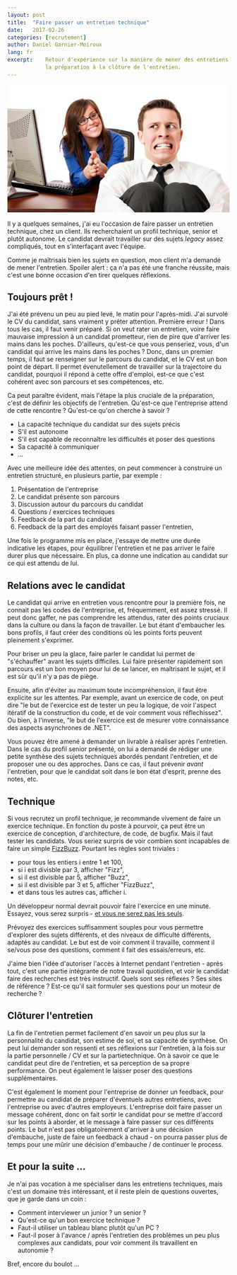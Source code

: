 ```yaml
---
layout: post
title:  "Faire passer un entretien technique"
date:   2017-02-26
categories: [recrutement]
author: Daniel Garnier-Moiroux
lang: fr
excerpt:    Retour d'expérience sur la manière de mener des entretiens techniques, de
            la préparation à la clôture de l'entretien.
---
```


<div id="cover-pic" class="text-center">
    <img src="/assets/2017-02-26-job-interview.jpg" title="Le stress de l'entretien" alt="Le stress de l'entretien" />
</div>

Il y a quelques semaines, j'ai eu l'occasion de faire passer un entretien technique,
chez un client. Ils recherchaient un profil technique, senior et plutôt autonome.
Le candidat devrait travailler sur des sujets *legacy* assez compliqués, tout en
s'interfaçant avec l'équipe.

Comme je maîtrisais bien les sujets en question, mon client m'a demandé de mener
l'entretien. Spoiler alert : ça n'a pas été une franche réussite, mais c'est une
bonne occasion d'en tirer quelques réflexions.


## Toujours prêt !
J'ai été prévenu un peu au pied levé, le matin pour l'après-midi. J'ai survolé le
CV du candidat, sans vraiment y prêter attention. Première erreur ! Dans tous les
cas, il faut venir préparé. Si on veut rater un entretien, voire faire mauvaise
impression à un candidat prometteur, rien de pire que d'arriver les mains dans les
poches. D'ailleurs, qu'est-ce que vous penseriez, vous, d'un candidat qui arrive
les mains dans les poches ? Donc, dans un premier temps, il faut se renseigner sur
le parcours du candidat, et le CV est un bon point de départ. Il permet évenutellement
de travailler sur la trajectoire du candidat, pourquoi il répond à cette offre
d'emploi, est-ce que c'est cohérent avec son parcours et ses compétences, etc.


Ca peut paraître évident, mais l'étape la plus cruciale de la préparation, c'est
de définir les objectifs de l'entretien. Qu'est-ce que l'entreprise attend de cette
rencontre ? Qu'est-ce qu'on cherche à savoir ?

- La capacité technique du candidat sur des sujets précis
- S'il est autonome
- S'il est capable de reconnaître les difficultés et poser des questions
- Sa capacité à communiquer
- ...

Avec une meilleure idée des attentes, on peut commencer à construire un entretien
structuré, en plusieurs partie, par exemple :
1. Présentation de l'entreprise
2. Le candidat présente son parcours
3. Discussion autour du parcours du candidat
4. Questions / exercices techniques
5. Feedback de la part du candidat
6. Feedback de la part des employés faisant passer l'entretien,

Une fois le programme mis en place, j'essaye de mettre une durée indicative les
étapes, pour équilibrer l'entretien et ne pas arriver le faire durer plus que nécessaire.
En plus, ca donne une indication au candidat sur ce qui est attendu de lui.


## Relations avec le candidat
Le candidat qui arrive en entretien vous rencontre pour la première fois, ne connait
pas les codes de l'entreprise, et, fréquemment, est assez stressé. Il peut donc gaffer,
ne pas comprendre les attendus, rater des points cruciaux dans la culture ou dans
la façon de travailler. Le but étant d'embaucher les bons profils, il faut créer
des conditions où les points forts peuvent pleinement s'exprimer.

Pour briser un peu la glace, faire parler le candidat lui permet de "s'échauffer"
avant les sujets difficiles. Lui faire présenter rapidement son parcours est un bon
moyen pour lui de se lancer, en maîtrisant le sujet, et il est sûr qu'il n'y a pas
de piège.

Ensuite, afin d'éviter au maximum toute incompréhension, il faut être explicite
sur les attentes. Par exemple, avant un exercice de code, on peut dire "le but
de l'exercice est de tester un peu la logique, de voir l'aspect itératif de la
construction du code, et de voir comment vous réflechissez". Ou bien, à l'inverse,
"le but de l'exercice est de mesurer votre connaissance des aspects asynchrones de
.NET".

Vous pouvez être amené à demander un livrable à réaliser après l'entretien. Dans
le cas du profil senior présenté, on lui a demandé de rédiger une petite synthèse
des sujets techniques abordés pendant l'entretien, et de proposer une ou des approches.
Dans ce cas, il faut prévenir *avant* l'entretien, pour que le candidat soit dans
le bon état d'esprit, prenne des notes, etc.


## Technique
Si vous recrutez un profil technique, je recommande vivement de faire un exercice
technique. En fonction du poste à pourvoir, ça peut être un exercice de conception,
d'architecture, de code, de bugfix. Mais il faut tester les candidats. Vous seriez
surpris de voir combien sont incapables de faire un simple <a href ="https://en.wikipedia.org/wiki/Fizz_buzz#Programming_interviews" target="_blank" rel="noopener">FizzBuzz</a>.
Pourtant les règles sont triviales :
- pour tous les entiers i entre 1 et 100,
- si i est divisble par 3, afficher "Fizz",
- si il est divisible par 5, afficher "Buzz",
- si il est divisible par 3 et 5, afficher "FizzBuzz",
- et dans tous les autres cas, afficher i.

Un développeur normal devrait pouvoir faire l'exercice en une minute.
Essayez, vous serez surpris - <a href ="https://blog.codinghorror.com/why-cant-programmers-program/" target="_blank" rel="noopener">et vous ne serez pas les seuls</a>.

Prévoyez des exercices suffisamment souples pour vous permettre d'explorer des sujets
différents, et des niveaux de difficulté différents, adaptés au candidat. Le but
est de voir comment il travaille, comment il se/vous pose des questions, comment il
fait des essais/erreurs, etc.

J'aime bien l'idée d'autoriser l'accès à Internet pendant l'entretien - après tout,
c'est une partie intégrante de notre travail quotidien, et voir le candidat faire
des recherches est très instructif. Quels sont ses réflexes ? Ses sites de référence
? Est-ce qu'il sait formuler ses questions pour un moteur de recherche ?


## Clôturer l'entretien
La fin de l'entretien permet facilement d'en savoir un peu plus sur la personnalité
du candidat, son estime de soi, et sa capacité de synthèse. On peut lui demander
son ressenti et ses réflexions sur l'entretien, à la fois sur la partie personnelle
/ CV et sur la partietechnique. On à savoir ce que le candidat peut dire de l'entretien,
et sa perception de sa propre performance. On peut également le laisser poser des
questions supplémentaires.

C'est également le moment pour l'entreprise de donner un feedback, pour permettre
au candidat de préparer d'éventuels autres entretiens, avec l'entreprise ou avec
d'autres employeurs. L'entreprise doit faire passer un message cohérent, donc on
fait sortir le candidat pour se mettre d'accord sur les points à aborder, et le
message à faire passer sur ces différents points. Le but n'est pas obligatoirement
d'arriver à une décision d'embauche, juste de faire un feedback à chaud - on pourra
passer plus de temps pour une mûrir une décision d'embauche / de continuer le process.

## Et pour la suite ...
Je n'ai pas vocation à me spécialiser dans les entretiens techniques, mais c'est
un domaine très intéressant, et il reste plein de questions ouvertes, que je garde
dans un coin :
- Comment interviewer un junior ? un senior ?
- Qu'est-ce qu'un bon exercice technique ?
- Faut-il utiliser un tableau blanc plutôt qu'un PC ?
- Faut-il poser à l'avance / après l'entretien des problèmes un peu plus complexes
aux candidats, pour voir comment ils travaillent en autonomie ?

Bref, encore du boulot ...
